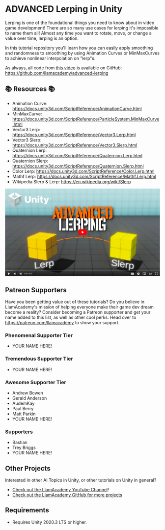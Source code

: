 ﻿# ADVANCED Lerping in Unity

Lerping is one of the foundational things you need to know about in video game development! There are so many use cases for lerping it's impossible to name them all! Almost any time you want to rotate, move, or change a value over time, lerping is an option.

In this tutorial repository you'll learn how you can easily apply smoothing and randomness to smoothing by using Animation Curves or MinMaxCurves to achieve nonlinear interpolation on "lerp"s.

As always, all code from [this video](https://youtu.be/3jgFFu3qx7Y) is available on GitHub: https://github.com/llamacademy/advanced-lerping

## 📚 Resources 📚
* Animation Curve: https://docs.unity3d.com/ScriptReference/AnimationCurve.html
* MinMaxCurve: https://docs.unity3d.com/ScriptReference/ParticleSystem.MinMaxCurve.html
* Vector3 Lerp: https://docs.unity3d.com/ScriptReference/Vector3.Lerp.html
* Vector3 Slerp: https://docs.unity3d.com/ScriptReference/Vector3.Slerp.html
* Quaternion Lerp: https://docs.unity3d.com/ScriptReference/Quaternion.Lerp.html
* Quaternion Slerp: https://docs.unity3d.com/ScriptReference/Quaternion.Slerp.html
* Color Lerp: https://docs.unity3d.com/ScriptReference/Color.Lerp.html
* Mathf Lerp: https://docs.unity3d.com/ScriptReference/Mathf.Lerp.html
* Wikipedia Slerp & Lerp: https://en.wikipedia.org/wiki/Slerp 

[![Youtube Tutorial](./Video%20Screenshot.png)](https://youtu.be/3jgFFu3qx7Y)


## Patreon Supporters
Have you been getting value out of these tutorials? Do you believe in LlamAcademy's mission of helping everyone make their game dev dream become a reality? Consider becoming a Patreon supporter and get your name added to this list, as well as other cool perks.
Head over to https://patreon.com/llamacademy to show your support.

### Phenomenal Supporter Tier
* YOUR NAME HERE!

### Tremendous Supporter Tier
* YOUR NAME HERE!

### Awesome Supporter Tier
* Andrew Bowen
* Gerald Anderson
* AudemKay
* Paul Berry
* Matt Parkin
* YOUR NAME HERE!

### Supporters
* Bastian
* Trey Briggs
* YOUR NAME HERE!

## Other Projects
Interested in other AI Topics in Unity, or other tutorials on Unity in general? 

* [Check out the LlamAcademy YouTube Channel](https://youtube.com/c/LlamAcademy)!
* [Check out the LlamAcademy GitHub for more projects](https://github.com/llamacademy)

## Requirements
* Requires Unity 2020.3 LTS or higher. 
